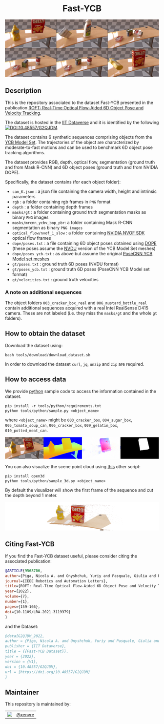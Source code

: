 <h1 align="center">
  Fast-YCB
</h1>

<p align="center"><img src="https://github.com/hsp-iit/fast-ycb/blob/main/assets/sample.gif" alt="" /></p>

## Description

This is the repository associated to the dataset Fast-YCB presented in the publication [ROFT: Real-Time Optical Flow-Aided 6D Object Pose and Velocity Tracking](https://github.com/hsp-iit/roft).

The dataset is hosted in the [IIT Dataverse](https://dataverse.iit.it/) and it is identified by the following [![DOI:10.48557/G2QJDM](http://img.shields.io/badge/DOI-10.48557/G2QJDM-0a7bbc.svg)](https://doi.org/10.48557/G2QJDM).


The dataset contains 6 synthetic sequences comprising objects from the [YCB Model Set](https://www.google.com/search?q=ycb+model+set&oq=ycb+model+set&aqs=chrome..69i57j0i22i30j69i59j69i60l3.2631j0j7&sourceid=chrome&ie=UTF-8). The trajectories of the object are characterized by moderate-to-fast motions and can be used to benchmark 6D object pose tracking algorithms.

The dataset provides RGB, depth, optical flow, segmentation (ground truth and from Mask R-CNN) and 6D object poses (ground truth and from NVIDIA DOPE).

Specifically, the dataset contains (for each object folder):
- `cam_K.json` : a json file containing the camera width, height and intrinsic parameters
- `rgb` : a folder containing rgb frames in `PNG` format
- `depth` : a folder containing depth frames
- `masks/gt` : a folder containing ground truth segmentation masks as binary `PNG` images
- `masks/mrcnn_ycbv_bop_pbr`: a folder containing Mask R-CNN segmentation as binary `PNG images`
- `optical_flow/nvof_1_slow` : a folder containing [NVIDIA NVOF SDK](https://developer.nvidia.com/opticalflow-sdk) optical flow frames
- `dope/poses.txt` : a file containing 6D object poses obtained using [DOPE](https://github.com/NVlabs/Deep_Object_Pose) (these poses assume the [NVDU](https://github.com/NVIDIA/Dataset_Utilities) version of the YCB Model Set meshes)
- `dope/poses_ycb.txt` : as above but assume the original [PoseCNN YCB Model set meshes](https://drive.google.com/file/d/1gmcDD-5bkJfcMKLZb3zGgH_HUFbulQWu/view?usp=sharing)
- `gt/poses.txt` : ground truth 6D poses (NVDU format)
- `gt/poses_ycb.txt` : ground truth 6D poses (PoseCNN YCB Model set format)
- `gt/velocities.txt` : ground truth velocities

### A note on additional sequences

The object folders `003_cracker_box_real` and `006_mustard_bottle_real` contain additional sequences acquired with a real Intel RealSense D415 camera. These are not labeled (i.e. they miss the `masks/gt` and the whole `gt` folders).

## How to obtain the dataset

Download the dataset using:
```console
bash tools/download/download_dataset.sh
```

In order to download the dataset `curl`, `jq`, `unzip` and `zip` are required.

## How to access data

We provide [python](tools/python/sample.py) sample code to access the information contained in the dataset.

```console
pip install -r tools/python/requirements.txt
python tools/python/sample.py <object_name>
```
where `<object_name>` might be `003_cracker_box`, `004_sugar_box`, `005_tomato_soup_can`, `006_cracker_box`, `009_gelatin_box`, `010_potted_meat_can`.

<p align="center"><img src="https://github.com/hsp-iit/fast-ycb/blob/main/assets/sample_rgbd_flow_mask.png" alt="" /></p>

You can also visualize the scene point cloud using [this](tools/python/sample_3d.py) other script:

```console
pip install open3d
python tools/python/sample_3d.py <object_name>
```

By default the visualizer will show the first frame of the sequence and cut the depth beyond 1 meter.

<p align="center"><img src="https://github.com/hsp-iit/fast-ycb/blob/main/assets/sample_point_cloud.png" alt=""/> </p>

## Citing Fast-YCB

If you find the Fast-YCB dataset useful, please consider citing the associated publication:

```bibtex
@ARTICLE{9568706,
author={Piga, Nicola A. and Onyshchuk, Yuriy and Pasquale, Giulia and Pattacini, Ugo and Natale, Lorenzo},
journal={IEEE Robotics and Automation Letters},
title={ROFT: Real-Time Optical Flow-Aided 6D Object Pose and Velocity Tracking},
year={2022},
volume={7},
number={1},
pages={159-166},
doi={10.1109/LRA.2021.3119379}
}
```

and the Dataset:

```bibtex
@data{G2QJDM_2022,
author = {Piga, Nicola A. and Onyshchuk, Yuriy and Pasquale, Giulia and Pattacini, Ugo and Natale, Lorenzo},
publisher = {IIT Dataverse},
title = {{Fast-YCB Dataset}},
year = {2022},
version = {V1},
doi = {10.48557/G2QJDM},
url = {https://doi.org/10.48557/G2QJDM}
}
```

## Maintainer

This repository is maintained by:

| | |
|:---:|:---:|
| [<img src="https://github.com/xenvre.png" width="40">](https://github.com/xenvre) | [@xenvre](https://github.com/xenvre) |
